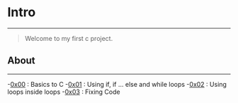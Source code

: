 # Intro
---
>Welcome to my first c project.

## About
---
-[0x00](./0x00-hello_world) : Basics to C
-[0x01](./0x01-variables_if_else_while) : Using if, if ... else and while loops
-[0x02](./0x02-functions_nested_loops) : Using loops inside loops
-[0x03](./0x03-debugging) : Fixing Code